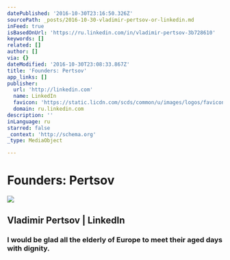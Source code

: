 ```yaml
---
datePublished: '2016-10-30T23:16:50.326Z'
sourcePath: _posts/2016-10-30-vladimir-pertsov-or-linkedin.md
inFeed: true
isBasedOnUrl: 'https://ru.linkedin.com/in/vladimir-pertsov-3b728610'
keywords: []
related: []
author: []
via: {}
dateModified: '2016-10-30T23:08:33.867Z'
title: 'Founders: Pertsov'
app_links: []
publisher:
  url: 'http://linkedin.com'
  name: LinkedIn
  favicon: 'https://static.licdn.com/scds/common/u/images/logos/favicons/v1/favicon.ico'
  domain: ru.linkedin.com
description: ''
inLanguage: ru
starred: false
_context: 'http://schema.org'
_type: MediaObject

---
```

# Founders: Pertsov

<article style=""><img src="https://s3-us-west-2.amazonaws.com/the-grid-img/p/ea5030721783938f390330a460e67fb717e027dd.jpg" /><h1>Vladimir Pertsov | LinkedIn</h1></article>

### I would be glad all the elderly of Europe to meet their aged days with dignity.